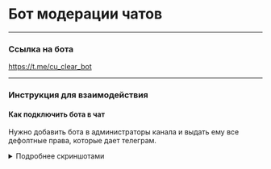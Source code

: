 # Бот модерации чатов

_____

### Ссылка на бота

https://t.me/cu_clear_bot
___

### Инструкция для взаимодействия

#### Как подключить бота в чат

Нужно добавить бота в администраторы канала и выдать ему все дефолтные права,
которые дает телеграм.
<details>
    <summary>Подробнее скриншотами</summary>
    ![Зайди в настройки бота и нажми на добавить админа](https://drive.google.com/file/d/16io0WkVzlUleEztzfoE3v-I8S2HnI4zd/view?usp=drive_link)
</details>